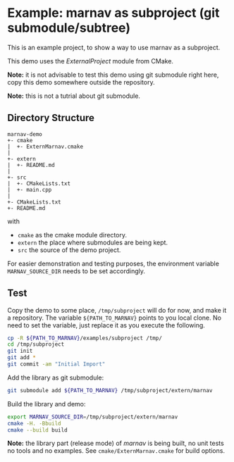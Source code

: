 Example: marnav as subproject (git submodule/subtree)
=====================================================

This is an example project, to show a way to use marnav as a subproject.

This demo uses the *ExternalProject* module from CMake.

**Note:** it is not advisable to test this demo using git submodule right here,
          copy this demo somewhere outside the repository.

**Note:** this is not a tutrial about git submodule.


Directory Structure
-------------------

```
marnav-demo
+- cmake
|  +- ExternMarnav.cmake
|
+- extern
|  +- README.md
|
+- src
|  +- CMakeLists.txt
|  +- main.cpp
|
+- CMakeLists.txt
+- README.md
```

with

- `cmake`  as the cmake module directory.
- `extern` the place where submodules are being kept.
- `src`    the source of the demo project.

For easier demonstration and testing purposes, the environment variable
`MARNAV_SOURCE_DIR` needs to be set accordingly.


Test
----

Copy the demo to some place, `/tmp/subproject` will do for now,
and make it a repository. The variable `${PATH_TO_MARNAV}` points
to you local clone. No need to set the variable, just replace it
as you execute the following.

```bash
cp -R ${PATH_TO_MARNAV}/examples/subproject /tmp/
cd /tmp/subproject
git init
git add *
git commit -am "Initial Import"
```

Add the library as git submodule:

```bash
git submodule add ${PATH_TO_MARNAV} /tmp/subproject/extern/marnav
```

Build the library and demo:

```bash
export MARNAV_SOURCE_DIR=/tmp/subproject/extern/marnav
cmake -H. -Bbuild
cmake --build build
```

**Note:** the library part (release mode) of *marnav* is being built, no unit tests
          no tools and no examples. See `cmake/ExternMarnav.cmake` for build options.


